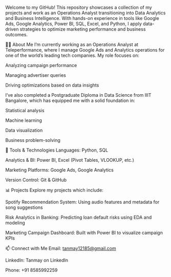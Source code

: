 Welcome to my GitHub! This repository showcases a collection of my projects and work as an Operations Analyst transitioning into Data Analytics and Business Intelligence. With hands-on experience in tools like Google Ads, Google Analytics, Power BI, SQL, Excel, and Python, I apply data-driven strategies to optimize marketing performance and business outcomes.

👨‍💼 About Me
I’m currently working as an Operations Analyst at Teleperformance, where I manage Google Ads and Analytics operations for one of the world’s leading tech companies. My role focuses on:

Analyzing campaign performance

Managing advertiser queries

Driving optimizations based on data insights

I’ve also completed a Postgraduate Diploma in Data Science from IIIT Bangalore, which has equipped me with a solid foundation in:

Statistical analysis

Machine learning

Data visualization

Business problem-solving

🔧 Tools & Technologies
Languages: Python, SQL

Analytics & BI: Power BI, Excel (Pivot Tables, VLOOKUP, etc.)

Marketing Platforms: Google Ads, Google Analytics

Version Control: Git & GitHub

📊 Projects
Explore my projects which include:

Spotify Recommendation System: Using audio features and metadata for song suggestions

Risk Analytics in Banking: Predicting loan default risks using EDA and modeling

Marketing Campaign Dashboard: Built with Power BI to visualize campaign KPIs

📫 Connect with Me
Email: tanmay12185@gmail.com

LinkedIn: Tanmay on LinkedIn

Phone: +91 8585992259
